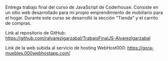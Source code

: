 Entrega trabajo final del curso de JavaScript de Coderhouse. Consiste en un sitio web desarrollado para mi propio emprendimiento de mobiliario para el hogar. Durante este curso se desarrolló la sección "Tienda" y el carrito de compras.

Link al repositorio de GitHub:
https://github.com/ralvarezigarzabal/TrabajoFinalJS-AlvarezIgarzabal

Link de la web subida al servicio de hosting WebHost000:
https://gora-muebles.000webhostapp.com/
